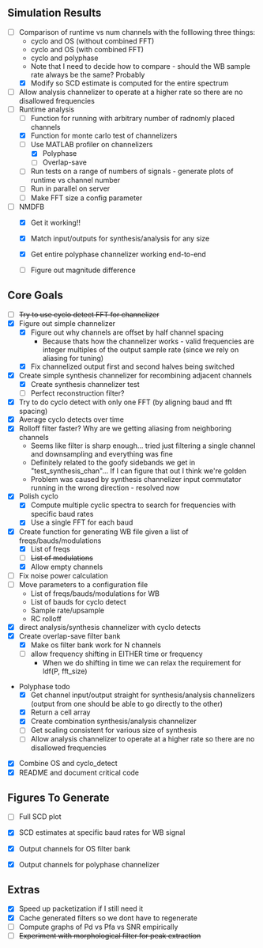 Simulation Results
------------------
- [ ] Comparison of runtime vs num channels with the folllowing three things:
    - cyclo and OS (without combined FFT)
    - cyclo and OS (with combined FFT)
    - cyclo and polyphase
    - Note that I need to decide how to compare - should the WB sample rate
      always be the same? Probably
    - [X] Modify so SCD estimate is computed for the entire spectrum
- [ ] Allow analysis channelizer to operate at a higher rate so there are
      no disallowed frequencies
- [ ] Runtime analysis
    - [ ] Function for running with arbitrary number of radnomly placed channels
    - [X] Function for monte carlo test of channelizers
    - [ ] Use MATLAB profiler on channelizers
        - [X] Polyphase
        - [ ] Overlap-save
    - [ ] Run tests on a range of numbers of signals - generate plots of runtime vs channel number
    - [ ] Run in parallel on server
    - [ ] Make FFT size a config parameter
- [ ] NMDFB
    - [X] Get it working!!
    - [X] Match input/outputs for synthesis/analysis for any size
    - [X] Get entire polyphase channelizer working end-to-end
    - [ ] Figure out magnitude difference



Core Goals
----------
- [ ] ~~Try to use cyclo detect FFT for channelizer~~
- [X] Figure out simple channelizer
    - [X] Figure out why channels are offset by half channel spacing
        - Because thats how the channelizer works - valid frequencies are integer multiples of the output sample rate (since we rely on aliasing for tuning)
    - [X] Fix channelized output first and second halves being switched
- [X] Create simple synthesis channelizer for recombining adjacent channels
    - [X] Create synthesis channelizer test
    - [ ] Perfect reconstruction filter?
- [X] Try to do cyclo detect with only one FFT (by aligning baud and fft spacing)
- [X] Average cyclo detects over time
- [X] Rolloff filter faster? Why are we getting aliasing from neighboring channels
    - Seems like filter is sharp enough... tried just filtering a single channel and downsampling and everything was fine
    - Definitely related to the goofy sidebands we get in "test_synthesis_chan"... If I can figure that out I think we're golden
    - Problem was caused by synthesis channelizer input commutator running in the wrong direction - resolved now
- [X] Polish cyclo
    - [X] Compute multiple cyclic spectra to search for frequencies with specific baud rates
    - [X] Use a single FFT for each baud
- [X] Create function for generating WB file given a list of freqs/bauds/modulations
    - [X] List of freqs
    - [ ] ~~List of modulations~~
    - [X] Allow empty channels
- [ ] Fix noise power calculation
- [ ] Move parameters to a configuration file
    - List of freqs/bauds/modulations for WB
    - List of bauds for cyclo detect
    - Sample rate/upsample
    - RC rolloff
- [X] direct analysis/synthesis channelizer with cyclo detects
- [X] Create overlap-save filter bank
    - [X] Make os filter bank work for N channels
    - [ ] allow frequency shifting in EITHER time or frequency
        - When we do shifting in time we can relax the requirement for ldf(P, fft_size)
- Polyphase todo
    - [X] Get channel input/output straight for synthesis/analysis channelizers (output from one should be able to go directly to the other)
    - [X] Return a cell array
    - [X] Create combination synthesis/analysis channelizer
    - [ ] Get scaling consistent for various size of synthesis
    - [ ] Allow analysis channelizer to operate at a higher rate so there are
          no disallowed frequencies
- [X] Combine OS and cyclo_detect
- [X] README and document critical code

Figures To Generate
-------------------
- [ ] Full SCD plot
- [X] SCD estimates at specific baud rates for WB signal
- [X] Output channels for OS filter bank
- [X] Output channels for polyphase channelizer


Extras
------
- [X] Speed up packetization if I still need it
- [X] Cache generated filters so we dont have to regenerate
- [ ] Compute graphs of Pd vs Pfa vs SNR empirically
- [ ] ~~Experiment with morphological filter for peak extraction~~
